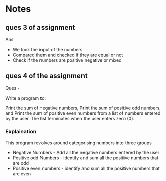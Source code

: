 # Notes 

## ques 3 of assignment 

Ans 
* We took the input of the numbers 
* Compared them and checked if they are equal or not 
* Check if the numbers are positive negative or mixed 



## ques 4 of the assignment 

Ques - 

Write a program to:

Print the sum of negative numbers,
Print the sum of positive odd numbers, and
Print the sum of positive even numbers
from a list of numbers entered by the user.
The list terminates when the user enters zero (0).



### Explaination 

This program revolves around categorising numbers into three groups 
*  Negative Numbers  - Add all the negative numbers entered by the user 
* Positive odd Numbers - identify and sum all the positive numbers that are odd 
* Positive even numbers - identify and sum all the positive numbers that are even